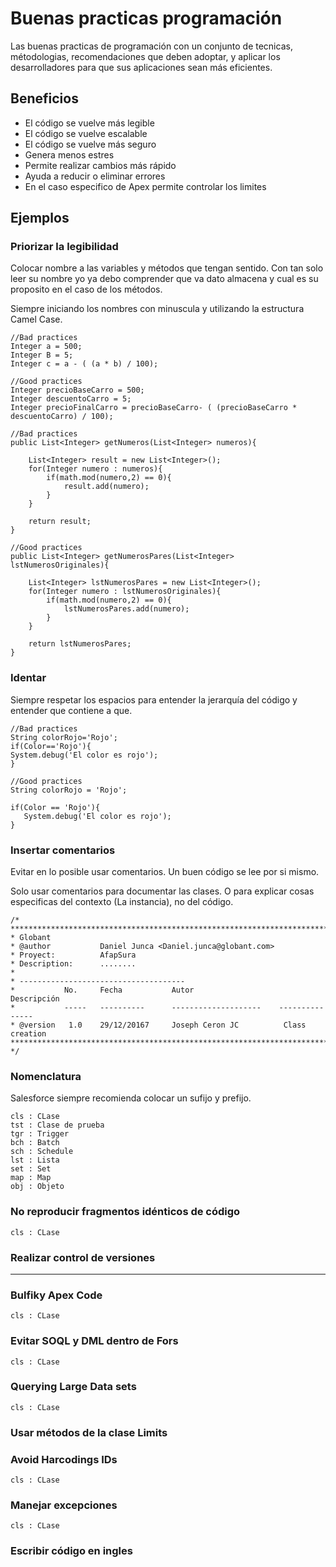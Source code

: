 # Buenas practicas programación

Las buenas practicas de programación con un conjunto de tecnicas, métodologias, recomendaciones que deben adoptar, y aplicar los desarrolladores para que sus aplicaciones 
sean más eficientes. 

## Beneficios

- El código se vuelve más legible
- El código se vuelve escalable
- El código se vuelve más seguro
- Genera menos estres
- Permite realizar cambios más rápido
- Ayuda a reducir o eliminar errores
- En el caso especifico de Apex permite controlar los limites

## Ejemplos

### Priorizar la legibilidad

Colocar nombre a las variables y métodos que tengan sentido. Con tan solo leer su nombre yo ya debo comprender que va dato almacena y cual es su proposito en el caso de los métodos.

Siempre iniciando los nombres con minuscula y utilizando la estructura Camel Case. 

```Apex
//Bad practices
Integer a = 500;
Integer B = 5;
Integer c = a - ( (a * b) / 100);

//Good practices
Integer precioBaseCarro = 500;
Integer descuentoCarro = 5;
Integer precioFinalCarro = precioBaseCarro- ( (precioBaseCarro * descuentoCarro) / 100);
```

```Apex
//Bad practices
public List<Integer> getNumeros(List<Integer> numeros){

    List<Integer> result = new List<Integer>(); 
    for(Integer numero : numeros){
        if(math.mod(numero,2) == 0){
            result.add(numero);
        }
    }

    return result;
}

//Good practices
public List<Integer> getNumerosPares(List<Integer> lstNumerosOriginales){
   
    List<Integer> lstNumerosPares = new List<Integer>(); 
    for(Integer numero : lstNumerosOriginales){
        if(math.mod(numero,2) == 0){
            lstNumerosPares.add(numero);
        }
    }

    return lstNumerosPares;
}
```

### Identar

Siempre respetar los espacios para entender la jerarquía del código y entender que contiene a que. 

```Apex
//Bad practices
String colorRojo='Rojo';
if(Color=='Rojo'){
System.debug('El color es rojo');    
}

//Good practices
String colorRojo = 'Rojo';

if(Color == 'Rojo'){
   System.debug('El color es rojo');    
}
```

### Insertar comentarios

Evitar en lo posible usar comentarios. Un buen código se lee por si mismo. 

Solo usar comentarios para documentar las clases. O para explicar cosas especificas del contexto (La instancia), no del código. 

```Apex
/* **************************************************************************************************************
* Globant 
* @author           Daniel Junca <Daniel.junca@globant.com>
* Proyect:          AfapSura
* Description:      ........
*
* -------------------------------------
*           No.     Fecha           Autor                   Descripción
*           -----   ----------      --------------------    ---------------
* @version   1.0    29/12/20167     Joseph Ceron JC          Class creation
************************************************************************************************************* */
```

### Nomenclatura

Salesforce siempre recomienda colocar un sufijo y prefijo. 

```Apex
cls : CLase
tst : Clase de prueba
tgr : Trigger
bch : Batch
sch : Schedule
lst : Lista
set : Set
map : Map
obj : Objeto
```

### No reproducir fragmentos idénticos de código

```Apex
cls : CLase
```

### Realizar control de versiones

----------

###  Bulfiky Apex Code

```Apex
cls : CLase
```

### Evitar SOQL y DML dentro de Fors


```Apex
cls : CLase
```

### Querying Large Data sets

```Apex
cls : CLase
```

### Usar métodos de la clase Limits



### Avoid Harcodings IDs

```Apex
cls : CLase
```

### Manejar excepciones

```Apex
cls : CLase
```

### Escribir código en ingles

